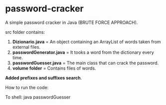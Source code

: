 # password-cracker

A simple password cracker in Java (BRUTE FORCE APPROACH).

src folder contains:

1) **Dizionario.java** = An object containing an ArrayList<String> of words taken from external files.
2) **passwordGenerator.java** = It tooks a word from the dictionary every time.
3) **passwordGuesser.java** = The main class that can crack the password.
4) **volume folder** = Contains files of words.
  
**Added prefixes and suffixes search**. 

How to run the code:

To shell: java passwordGuesser
